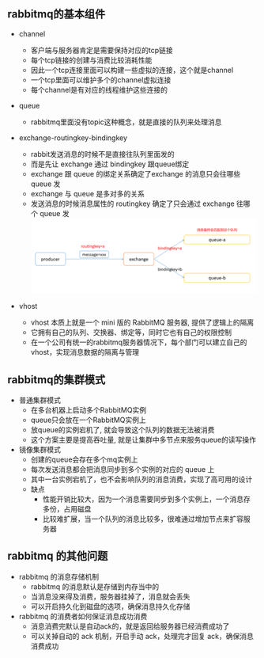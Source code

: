 ## rabbitmq的基本组件
- channel
    - 客户端与服务器肯定是需要保持对应的tcp链接
    - 每个tcp链接的创建与消费比较消耗性能
    - 因此一个tcp连接里面可以构建一些虚拟的连接，这个就是channel
    - 一个tcp里面可以维护多个的channel虚拟连接
    - 每个channel是有对应的线程维护这些连接的
- queue
    - rabbitmq里面没有topic这种概念，就是直接的队列来处理消息
- exchange-routingkey-bindingkey
    - rabbit发送消息的时候不是直接往队列里面发的
    - 而是先让 exchange 通过 bindingkey 跟queue绑定
    - exchange 跟 queue 的绑定关系确定了exchange 的消息只会往哪些 queue 发
    - exchange 与 queue 是多对多的关系
    - 发送消息的时候消息属性的 routingkey 确定了只会通过 exchange 往哪个 queue 发
      ![rocketmq](https://github.com/caesar-empereur/read-book/blob/master/photo/mq/rabbitmq-exchange.png)

- vhost
    - vhost 本质上就是一个 mini 版的 RabbitMQ 服务器, 提供了逻辑上的隔离
    - 它拥有自己的队列、交换器、绑定等，同时它也有自己的权限控制
    - 在一个公司有统一的rabbitmq服务器情况下，每个部门可以建立自己的 vhost，实现消息数据的隔离与管理
## rabbitmq的集群模式
- 普通集群模式
    - 在多台机器上启动多个RabbitMQ实例
    - queue只会放在一个RabbitMQ实例上
    - 放queue的实例宕机了, 就会导致这个队列的数据无法被消费
    - 这个方案主要是提高吞吐量, 就是让集群中多节点来服务queue的读写操作
- 镜像集群模式
    - 创建的queue会存在多个mq实例上
    - 每次发送消息都会把消息同步到多个实例的对应的 queue 上
    - 其中一台实例宕机了，也不会影响队列的消息消费，实现了高可用的设计
    - 缺点
        - 性能开销比较大，因为一个消息需要同步到多个实例上，一个消息存多份，占用磁盘
        - 比较难扩展，当一个队列的消息比较多，很难通过增加节点来扩容服务器

## rabbitmq 的其他问题
- rabbitmq 的消息存储机制
    - rabbitmq 的消息默认是存储到内存当中的
    - 当消息没来得及消费，服务器挂掉了，消息就会丢失
    - 可以开启持久化到磁盘的选项，确保消息持久化存储
- rabbitmq 的消费者如何保证消息成功消费
    - 消息消费完默认是自动ack的，就是返回给服务器已经消费成功了
    - 可以关掉自动的 ack 机制，开启手动 ack，处理完才回复 ack，确保消息消费成功
